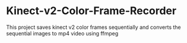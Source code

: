 # Kinect-v2-Color-Frame-Recorder
This project saves kinect v2 color frames sequentially and converts the sequential images to mp4 video using ffmpeg
